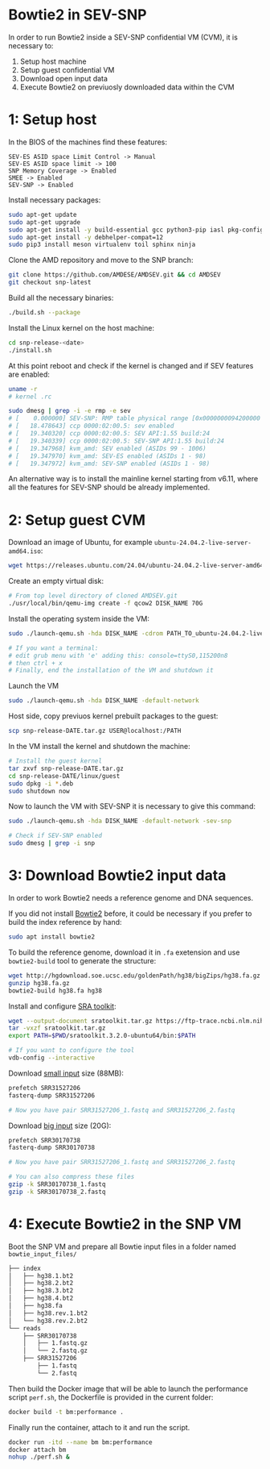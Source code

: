 # Bowtie2 in SEV-SNP
In order to run Bowtie2 inside a SEV-SNP confidential VM (CVM), it is necessary to:

1. Setup host machine
2. Setup guest confidential VM
3. Download open input data
4. Execute Bowtie2 on previuosly downloaded data within the CVM

# 1: Setup host

In the BIOS of the machines find these features:
```
SEV-ES ASID space Limit Control -> Manual
SEV-ES ASID space limit -> 100
SNP Memory Coverage -> Enabled 
SMEE -> Enabled
SEV-SNP -> Enabled
```

Install necessary packages:
```bash
sudo apt-get update
sudo apt-get upgrade
sudo apt-get install -y build-essential gcc python3-pip iasl pkg-config glib-2.0 python-is-python3 libncurses-dev nasm bison flex libssl-dev libelf-dev virt-manager guestfs-tools openssh
sudo apt-get install -y debhelper-compat=12
sudo pip3 install meson virtualenv toil sphinx ninja
```

Clone the AMD repository and move to the SNP branch:
```bash
git clone https://github.com/AMDESE/AMDSEV.git && cd AMDSEV
git checkout snp-latest
```

Build all the necessary binaries:
```bash
./build.sh --package
```

Install the Linux kernel on the host machine:
```bash
cd snp-release-<date>
./install.sh
```

At this point reboot and check if the kernel is changed and if SEV features are enabled:
```bash
uname -r
# kernel .rc

sudo dmesg | grep -i -e rmp -e sev
# [    0.000000] SEV-SNP: RMP table physical range [0x0000000094200000 - 0x00000000a47fffff]
# [   18.478643] ccp 0000:02:00.5: sev enabled
# [   19.340320] ccp 0000:02:00.5: SEV API:1.55 build:24
# [   19.340339] ccp 0000:02:00.5: SEV-SNP API:1.55 build:24
# [   19.347968] kvm_amd: SEV enabled (ASIDs 99 - 1006)
# [   19.347970] kvm_amd: SEV-ES enabled (ASIDs 1 - 98)
# [   19.347972] kvm_amd: SEV-SNP enabled (ASIDs 1 - 98)
```

An alternative way is to install the mainline kernel starting from v6.11, where all the features for SEV-SNP should be already implemented.

# 2: Setup guest CVM
Download an image of Ubuntu, for example `ubuntu-24.04.2-live-server-amd64.iso`:
```bash
wget https://releases.ubuntu.com/24.04/ubuntu-24.04.2-live-server-amd64.iso
```

Create an empty virtual disk:
```bash
# From top level directory of cloned AMDSEV.git
./usr/local/bin/qemu-img create -f qcow2 DISK_NAME 70G
```

Install the operating system inside the VM:
```bash
sudo ./launch-qemu.sh -hda DISK_NAME -cdrom PATH_TO_ubuntu-24.04.2-live-server-amd64.iso -default-network

# If you want a terminal:
# edit grub menu with 'e' adding this: console=ttyS0,115200n8
# then ctrl + x
# Finally, end the installation of the VM and shutdown it
```

Launch the VM
```bash
sudo ./launch-qemu.sh -hda DISK_NAME -default-network
```

Host side, copy previuos kernel prebuilt packages to the guest:
```bash
scp snp-release-DATE.tar.gz USER@localhost:/PATH
```

In the VM install the kernel and shutdown the machine:
```bash
# Install the guest kernel
tar zxvf snp-release-DATE.tar.gz 
cd snp-release-DATE/linux/guest
sudo dpkg -i *.deb
sudo shutdown now
```

Now to launch the VM with SEV-SNP it is necessary to give this command:
```bash
sudo ./launch-qemu.sh -hda DISK_NAME -default-network -sev-snp

# Check if SEV-SNP enabled
sudo dmesg | grep -i snp
```

# 3: Download Bowtie2 input data
In order to work Bowtie2 needs a reference genome and DNA sequences.

If you did not install [Bowtie2](https://bowtie-bio.sourceforge.net/bowtie2/manual.shtml) before, it could be necessary if you prefer to build the index reference by hand:
```bash
sudo apt install bowtie2
```

To build the reference genome, download it in `.fa` exetension and use `bowtie2-build` tool to generate the structure:
```bash
wget http://hgdownload.soe.ucsc.edu/goldenPath/hg38/bigZips/hg38.fa.gz
gunzip hg38.fa.gz
bowtie2-build hg38.fa hg38
```

Install and configure [SRA toolkit](https://github.com/ncbi/sra-tools/wiki):
```bash
wget --output-document sratoolkit.tar.gz https://ftp-trace.ncbi.nlm.nih.gov/sra/sdk/current/sratoolkit.current-ubuntu64.tar.gz
tar -vxzf sratoolkit.tar.gz
export PATH=$PWD/sratoolkit.3.2.0-ubuntu64/bin:$PATH

# If you want to configure the tool
vdb-config --interactive
```

Download [small input](https://trace.ncbi.nlm.nih.gov/Traces/index.html?view=run_browser&acc=SRR31527206&display=download) size (88MB):
```bash
prefetch SRR31527206
fasterq-dump SRR31527206

# Now you have pair SRR31527206_1.fastq and SRR31527206_2.fastq
```

Download [big input](https://trace.ncbi.nlm.nih.gov/Traces/index.html?view=run_browser&acc=SRR30170738&display=download) size (20G):
```bash
prefetch SRR30170738
fasterq-dump SRR30170738

# Now you have pair SRR31527206_1.fastq and SRR31527206_2.fastq

# You can also compress these files
gzip -k SRR30170738_1.fastq
gzip -k SRR30170738_2.fastq
```

# 4: Execute Bowtie2 in the SNP VM
Boot the SNP VM and prepare all Bowtie input files in a folder named `bowtie_input_files/`
```bash
├── index
│   ├── hg38.1.bt2
│   ├── hg38.2.bt2
│   ├── hg38.3.bt2
│   ├── hg38.4.bt2
│   ├── hg38.fa
│   ├── hg38.rev.1.bt2
│   └── hg38.rev.2.bt2
└── reads
    ├── SRR30170738
    │   ├── 1.fastq.gz
    │   └── 2.fastq.gz
    ├── SRR31527206
        ├── 1.fastq
        └── 2.fastq
```

Then build the Docker image that will be able to launch the performance script `perf.sh`, the Dockerfile is provided in the current folder:
```bash
docker build -t bm:performance .
```

Finally run the container, attach to it and run the script.
```bash
docker run -itd --name bm bm:performance
docker attach bm
nohup ./perf.sh &
```